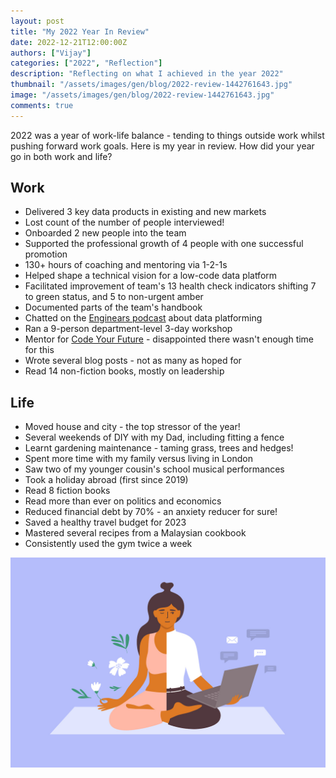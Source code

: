```yaml
---
layout: post
title: "My 2022 Year In Review"
date: 2022-12-21T12:00:00Z
authors: ["Vijay"]
categories: ["2022", "Reflection"]
description: "Reflecting on what I achieved in the year 2022"
thumbnail: "/assets/images/gen/blog/2022-review-1442761643.jpg"
image: "/assets/images/gen/blog/2022-review-1442761643.jpg"
comments: true
---
```


2022 was a year of work-life balance - tending to things outside work whilst pushing forward work goals. Here is my year in review. How did your year go in both work and life?

## Work
- Delivered 3 key data products in existing and new markets
- Lost count of the number of people interviewed!
- Onboarded 2 new people into the team
- Supported the professional growth of 4 people with one successful promotion
- 130+ hours of coaching and mentoring via 1-2-1s
- Helped shape a technical vision for a low-code data platform
- Facilitated improvement of team's 13 health check indicators shifting 7 to green status, and 5 to non-urgent amber
- Documented parts of the team's handbook
- Chatted on the [Enginears podcast](https://www.youtube.com/watch?v=OBLqKLrCUmA) about  data platforming
- Ran a 9-person department-level 3-day workshop
- Mentor for [Code Your Future](https://codeyourfuture.io/) - disappointed there wasn't enough time for this
- Wrote several blog posts - not as many as hoped for
- Read 14 non-fiction books, mostly on leadership

## Life
- Moved house and city - the top stressor of the year!
- Several weekends of DIY with my Dad, including fitting a fence
- Learnt gardening maintenance - taming grass, trees and hedges!
- Spent more time with my family versus living in London
- Saw two of my younger cousin's school musical performances
- Took a holiday abroad (first since 2019)
- Read 8 fiction books
- Read more than ever on politics and economics
- Reduced financial debt by 70% - an anxiety reducer for sure!
- Saved a healthy travel budget for 2023
- Mastered several recipes from a Malaysian cookbook
- Consistently used the gym twice a week

![image info](/assets/images/gen/blog/work-life-balance-iStock-1365669010.jpg)